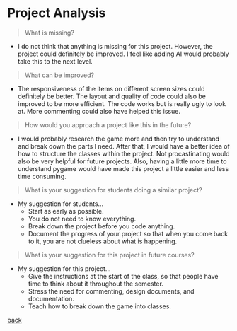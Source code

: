 # Project Analysis

> What is missing?

- I do not think that anything is missing for this project. However, the project could definitely be improved. I feel like adding AI would probably take this to the next level.

> What can be improved?

- The responsiveness of the items on different screen sizes could definitely be better. The layout and quality of code could also be improved to be more efficient. The code works but is really ugly to look at. More commenting could also have helped this issue.

> How would you approach a project like this in the future?

- I would probably research the game more and then try to understand and break down the parts I need. After that, I would have a better idea of how to structure the classes within the project. Not procastinating would also be very helpful for future projects. Also, having a little more time to understand pygame would have made this project a little easier and less time consuming. 

> What is your suggestion for students doing a similar project? 

- My suggestion for students...
  -  Start as early as possible. 
  -  You do not need to know everything.
  -  Break down the project before you code anything.
  -  Document the progress of your project so that when you come back to it, you are not clueless about what is happening.

> What is your suggestion for this project in future courses?

- My suggestion for this project...
  - Give the instructions at the start of the class, so that people have time to think about it throughout the semester.
  - Stress the need for commenting, design documents, and documentation.
  - Teach how to break down the game into classes. 

<!-- Back to README.md -->
[back](../../README.md)